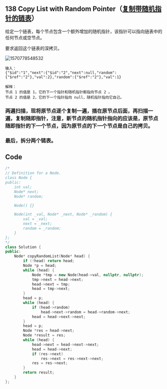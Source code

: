 ## 138 Copy List with Random Pointer（[复制带随机指针的链表](https://leetcode-cn.com/problems/Copy-List-with-Random-Pointer/)）

给定一个链表，每个节点包含一个额外增加的随机指针，该指针可以指向链表中的任何节点或空节点。

要求返回这个链表的深拷贝。 

 ![1570778548532](C:\Users\Administrator.PC-20190621JALE\AppData\Roaming\Typora\typora-user-images\1570778548532.png)

```
输入：
{"$id":"1","next":{"$id":"2","next":null,"random":{"$ref":"2"},"val":2},"random":{"$ref":"2"},"val":1}

解释：
节点 1 的值是 1，它的下一个指针和随机指针都指向节点 2 。
节点 2 的值是 2，它的下一个指针指向 null，随机指针指向它自己。
```

### 两遍扫描，现将原节点逐个复制一遍，插在原节点后面，再扫描一遍，复制随即指针，注意，新节点的随机指针指向的应该是，原节点随即指针的下一个节点，因为原节点的下一个节点是自己的拷贝。

### 最后，拆分两个链表。

## Code

```C++
/*
// Definition for a Node.
class Node {
public:
    int val;
    Node* next;
    Node* random;

    Node() {}

    Node(int _val, Node* _next, Node* _random) {
        val = _val;
        next = _next;
        random = _random;
    }
};
*/
class Solution {
public:
    Node* copyRandomList(Node* head) {
        if (!head) return head;
        Node *p = head;
        while (head) {
            Node *tmp = new Node(head->val, nullptr, nullptr);
            tmp->next = head->next;
            head->next = tmp;
            head = tmp->next;
        }
        head = p;
        while (head) {
            if (head->random)
                head->next->random = head->random->next;
            head = head->next->next;
        }
        head = p;
        Node *res = head->next;
        Node *result = res;
        while (head) {
            head->next = head->next->next;
            head = head->next;
            if (res->next)
                res->next = res->next->next;
            res = res->next;
        }
        return result;
    }
};	
```


